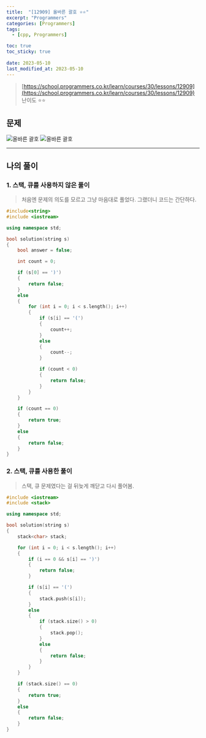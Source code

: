 ```yaml
---
title:  "[12909] 올바른 괄호 ⭐⭐"
excerpt: "Programmers"
categories: [Programmers]
tags:
  - [cpp, Programmers]

toc: true
toc_sticky: true
 
date: 2023-05-10
last_modified_at: 2023-05-10
---
```


> [https://school.programmers.co.kr/learn/courses/30/lessons/12909](https://school.programmers.co.kr/learn/courses/30/lessons/12909)  
> 난이도 ⭐⭐

## 문제

![올바른 괄호](https://drive.google.com/uc?export=view&id=1ZodtpSF92fkrtrbGCAdzJpwq9GEwStAz)
![올바른 괄호](https://drive.google.com/uc?export=view&id=12jb4465n_czUIpwAI2CfH6xBSkRdlnF7)

***

## 나의 풀이
### 1. 스택, 큐를 사용하지 않은 풀이

> 처음엔 문제의 의도를 모르고 그냥 마음대로 풀었다. 그랬더니 코드는 간단하다.

```cpp
#include<string>
#include <iostream>

using namespace std;

bool solution(string s)
{
    bool answer = false;

    int count = 0;

    if (s[0] == ')')
    {
        return false;
    }
    else
    {
        for (int i = 0; i < s.length(); i++)
        {
            if (s[i] == '(')
            {
                count++;
            }
            else
            {
                count--;
            }

            if (count < 0)
            {
                return false;
            }
        }
    }

    if (count == 0)
    {
        return true;
    }
    else
    {
        return false;
    }
}
```

### 2. 스택, 큐를 사용한 풀이

> 스택, 큐 문제였다는 걸 뒤늦게 깨닫고 다시 풀어봄.

```cpp
#include <iostream>
#include <stack>

using namespace std;

bool solution(string s)
{
    stack<char> stack;

    for (int i = 0; i < s.length(); i++)
    {
        if (i == 0 && s[i] == ')')
        {
            return false;
        }

        if (s[i] == '(')
        {
            stack.push(s[i]);
        }
        else
        {
            if (stack.size() > 0)
            {
                stack.pop();
            }
            else
            {
                return false;
            }
        }
    }

    if (stack.size() == 0)
    {
        return true;
    }
    else
    {
        return false;
    }
}
```